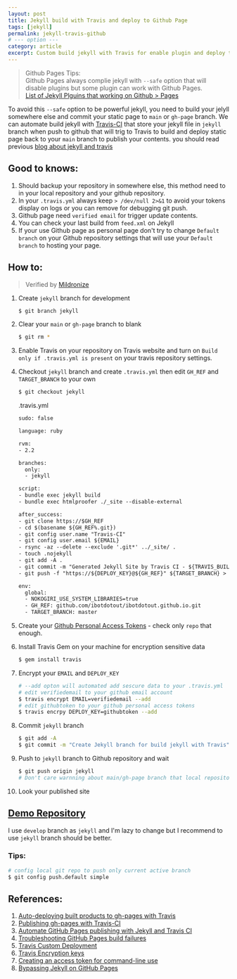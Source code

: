 ```yaml
---
layout: post
title: Jekyll build with Travis and deploy to Github Page
tags: [jekyll]
permalink: jekyll-travis-github
# --- option ---
category: article
excerpt: Custom build jekyll with Travis for enable plugin and deploy to Github Page
---
```


> Github Pages Tips:  
> Github Pages always complie jekyll with `--safe` option that will  
> disable plugins but some plugin can work with Github Pages.  
> [List of Jekyll Plguins that working on Github > Pages](https://help.github.com/articles/using-jekyll-plugins-with-github-pages/)  

To avoid this `--safe` option to be powerful jekyll, you need to build your jelyll somewhere else and commit your static page to `main` or `gh-page` branch.
We can automate build jekyll with [Travis-CI](https://travis-ci.org)
that store your jekyll file in `jekyll` branch when push to github that
will trig to Travis to build and deploy static page back to your `main`
branch to publish your contents. you should read previous [blog about
jekyll and travis]({{url}}/jekyll-with-ci/)

<!-- more -->

## Good to knows:
1. Should backup your repository in somewhere else, this method need to
   in your local repository and your github repository.
1. In your `.travis.yml` always keep `> /dev/null 2>&1` to avoid your tokens display on logs or you can remove for debugging git push.
2. Github page need `verified email` for trigger update contents.
3. You can check your last build from `feed.xml` on Jekyll
4. If your use Github page as personal page don't try to change `Default
   branch` on your Github repository settings that will use your
   `Default branch` to hosting your page.


## How to:
> Verified by [Mildronize](http://dev.mildronize.com)  

1. Create `jekyll` branch for development

    ```sh
    $ git branch jekyll
    ```

2. Clear your `main` or `gh-page` branch to blank

    ```sh
    $ git rm *
    ```

3. Enable Travis on your repository on Travis website and turn on `Build
   only if .travis.yml is present` on your travis repository settings.
4. Checkout `jekyll` branch and create `.travis.yml` then edit `GH_REF`
   and `TARGET_BRANCH` to your own

    ```sh
    $ git checkout jekyll
    ```

    .travis.yml

    ```xml
    sudo: false

    language: ruby

    rvm:
    - 2.2

    branches:
      only:
      - jekyll

    script:
    - bundle exec jekyll build
    - bundle exec htmlproofer ./_site --disable-external

    after_success:
    - git clone https://$GH_REF
    - cd $(basename ${GH_REF%.git})
    - git config user.name "Travis-CI"
    - git config user.email ${EMAIL}
    - rsync -az --delete --exclude '.git*' ../_site/ .
    - touch .nojekyll
    - git add -A .
    - git commit -m "Generated Jekyll Site by Travis CI - ${TRAVIS_BUILD_NUMBER}"
    - git push -f "https://${DEPLOY_KEY}@${GH_REF}" ${TARGET_BRANCH} > /dev/null 2>&1

    env:
      global:
      - NOKOGIRI_USE_SYSTEM_LIBRARIES=true
      - GH_REF: github.com/ibotdotout/ibotdotout.github.io.git
      - TARGET_BRANCH: master
    ```

5. Create your [Github Personal Access Tokens](https://help.github.com/articles/creating-an-access-token-for-command-line-use/) - check only `repo` that enough.
5. Install Travis Gem on your machine for encryption sensitive data

    ```sh
    $ gem install travis
    ```

6. Encrypt your `EMAIL` and `DEPLOY_KEY`

    ```sh
    # --add opton will automated add sescure data to your .travis.yml
    # edit verifiedemail to your github email account
    $ travis encrypt EMAIL=verifiedemail --add
    # edit githubtoken to your github personal access tokens
    $ travis encrpy DEPLOY_KEY=githubtoken --add
    ```
8. Commit `jekyll` branch

    ```sh
    $ git add -A
    $ git commit -m "Create Jekyll branch for build jekyll with Travis"
    ```

7. Push to `jekyll` branch to Github repository and wait

    ```sh
    $ git push origin jekyll
    # Don't care warnning about main/gh-page branch that local repository out of date
    ```

8. Look your published site

## [Demo Repository](https://github.com/ibotdotout/ibotdotout.github.io)
I use `develop` branch as `jekyll` and I'm lazy to change but I recommend to use `jekyll` branch should be better.

### Tips:

```sh
# config local git repo to push only current active branch
$ git config push.default simple
```

## References:
1. [Auto-deploying built products to gh-pages with Travis](https://gist.github.com/domenic/ec8b0fc8ab45f39403dd)
2. [Publishing gh-pages with Travis-CI](https://medium.com/@nthgergo/publishing-gh-pages-with-travis-ci-53a8270e87db)
5. [Automate GitHub Pages publishing with Jekyll and Travis CI](http://eshepelyuk.github.io/2014/10/28/automate-github-pages-travisci.html)
6. [Troubleshooting GitHub Pages build failures](https://help.github.com/articles/troubleshooting-github-pages-build-failures/)
3. [Travis Custom Deployment](http://docs.travis-ci.com/user/deployment/custom/)
4. [Travis Encryption keys](http://docs.travis-ci.com/user/encryption-keys/)
7. [Creating an access token for command-line use](https://help.github.com/articles/creating-an-access-token-for-command-line-use/)
9. [Bypassing Jekyll on GitHub Pages](https://github.com/blog/572-bypassing-jekyll-on-github-pages)

